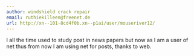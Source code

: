 ```yaml
---
author: windshield crack repair
email: ruthiekilleen@freenet.de
url: http://xn--101-8cd4f0b.xn--p1ai/user/mouseriver12/
---
```


I all the time used to study post in news papers 
but now as I am a user of net thus from now I am using net for posts, thanks 
to web.